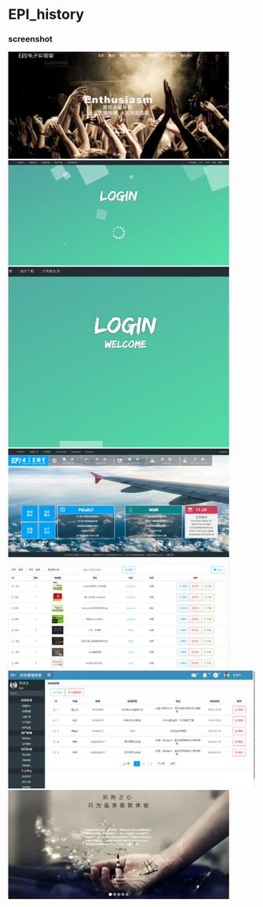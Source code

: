 # EPI_history
### screenshot
<img src="https://github.com/shohoku3/EPI_history/blob/master/UI%20prototype/main-index01.png" width="450px">
<img src="https://github.com/shohoku3/EPI_history/blob/master/UI%20prototype/login-ing.png" width="450px">
<img src="https://github.com/shohoku3/EPI_history/blob/master/UI%20prototype/login-success.png" width="450px">
<img src="https://github.com/shohoku3/EPI_history/blob/master/UI%20prototype/index04.png" width="450px">
<img src="https://github.com/shohoku3/EPI_history/blob/master/UI%20prototype/libraray.png" width="450px">
<img src="https://github.com/shohoku3/EPI_history/blob/master/UI%20prototype/mange-news-add.png" with="450px">
<img src="https://github.com/shohoku3/EPI_history/blob/master/UI%20prototype/software.png" width="450px">
